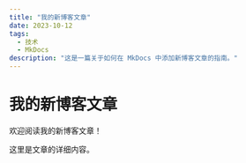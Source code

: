 ```yaml
---
title: "我的新博客文章"
date: 2023-10-12
tags:
  - 技术
  - MkDocs
description: "这是一篇关于如何在 MkDocs 中添加新博客文章的指南。"
---
```


# 我的新博客文章

欢迎阅读我的新博客文章！

<!-- more -->

这里是文章的详细内容。
